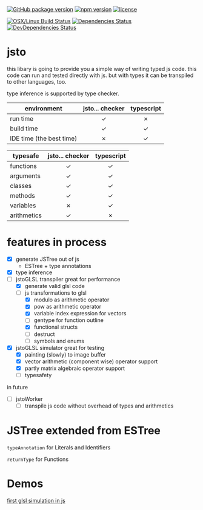 [![GitHub package version](https://img.shields.io/github/package-json/v/basics/jsto....svg)](https://github.com/basics/jsto...)
[![npm version](https://img.shields.io/npm/v/@js-basics/jsto....svg)](https://www.npmjs.com/package/@js-basics/jsto...)
[![license](https://img.shields.io/github/license/basics/jsto....svg)](https://github.com/basics/jsto...)

[![OSX/Linux Build Status](https://travis-ci.org/basics/jsto....svg?branch=master)](https://travis-ci.org/basics/jsto...)
[![Dependencies Status](https://david-dm.org/basics/jsto.../status.svg)](https://david-dm.org/basics/jsto...)
[![DevDependencies Status](https://david-dm.org/basics/jsto.../dev-status.svg)](https://david-dm.org/basics/jsto...?type=dev)

# jsto

this libary is going to provide you a simple way of writing typed js code.
this code can run and tested directly with js.
but with types it can be transpiled to other languages, too.

type inference is supported by type checker.

| environment              | jsto... checker | typescript |
| ------------------------ | :-------------: | :--------: |
| run time                 |        ✓        |     ✗      |
| build time               |        ✓        |     ✓      |
| IDE time (the best time) |        ✗        |     ✓      |

| typesafe    | jsto... checker | typescript |
| ----------- | :-------------: | :--------: |
| functions   |        ✓        |     ✓      |
| arguments   |        ✓        |     ✓      |
| classes     |        ✓        |     ✓      |
| methods     |        ✓        |     ✓      |
| variables   |        ✗        |     ✓      |
| arithmetics |        ✓        |     ✗      |

# features in process

- [x] generate JSTree out of js
  - ESTree + type annotations
- [x] type inference
- [ ] jstoGLSL transpiler great for performance
  - [x] generate valid glsl code
  - [ ] js transformations to glsl
    - [x] modulo as arithmetic operator
    - [x] pow as arithmetic operator
    - [x] variable index expression for vectors
    - [ ] gentype for function outline
    - [x] functional structs
    - [ ] destruct
    - [ ] symbols and enums

- [x] jstoGLSL simulator great for testing
  - [x] painting (slowly) to image buffer
  - [x] vector arithmetic (component wise) operator support
  - [x] partly matrix algebraic operator support
  - [ ] typesafety

in future

- [ ] jstoWorker
  - [ ] transpile js code without overhead of types and arithmetics

# JSTree extended from ESTree

`typeAnnotation` for Literals and Identifiers

`returnType` for Functions

# Demos

[first glsl simulation in js](https://unpkg.com/@js-basics/jsto.../demo/index.html)
